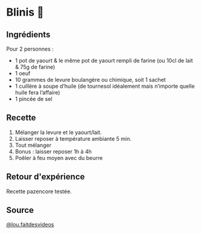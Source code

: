 # Blinis 🥞

## Ingrédients

Pour 2 personnes :

- 1 pot de yaourt & ⁠le même pot de yaourt rempli de farine (ou 10cl de lait & 75g de farine)
- ⁠1 oeuf
- 10 grammes de levure boulangère ou chimique, soit 1 sachet
- ⁠1 cuillère à soupe d’huile (de tournesol idéalement mais n’importe quelle huile fera l’affaire)
- ⁠1 pincée de sel

## Recette

1. Mélanger la levure et le yaourt/lait.
2. Laisser reposer à température ambiante 5 min.
3. Tout mélanger
4. Bonus : laisser reposer 1h à 4h
5. Poêler à feu moyen avec du beurre

## Retour d'expérience

Recette pazencore testée.

## Source

[@lou.faitdesvideos](https://www.instagram.com/reel/DDO__dnoZsR/)
